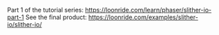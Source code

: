 Part 1 of the tutorial series: https://loonride.com/learn/phaser/slither-io-part-1
See the final product: https://loonride.com/examples/slither-io/slither-io/
